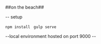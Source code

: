 ##on the beach##

-- setup

```npm install ```
```gulp serve ```

--local environment hosted on port 9000 --